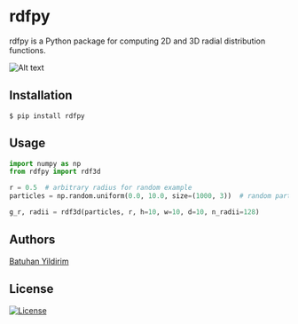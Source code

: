 # rdfpy

rdfpy is a Python package for computing 2D and 3D radial distribution functions. 

![Alt text](rdfpy/examples/random2d.png)

## Installation

```shell
$ pip install rdfpy
```

## Usage

```python
import numpy as np
from rdfpy import rdf3d

r = 0.5  # arbitrary radius for random example
particles = np.random.uniform(0.0, 10.0, size=(1000, 3))  # random particles in a 10x10x10 box

g_r, radii = rdf3d(particles, r, h=10, w=10, d=10, n_radii=128)
```

## Authors

[Batuhan Yildirim](http://www.mole.phy.cam.ac.uk/people/by.php)

## License

[![License](http://img.shields.io/:license-mit-blue.svg?style=flat-square)](http://badges.mit-license.org)
